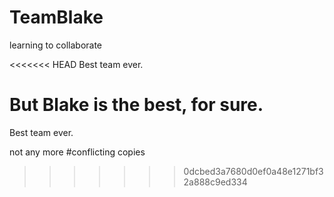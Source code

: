 # TeamBlake
learning to collaborate

<<<<<<< HEAD
Best team ever. 

But Blake is the best, for sure.
=======
Best team ever.

not any more #conflicting copies
>>>>>>> 0dcbed3a7680d0ef0a48e1271bf32a888c9ed334

